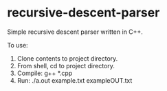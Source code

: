 recursive-descent-parser
========================

Simple recursive descent parser written in C++.

To use:

1. Clone contents to project directory.
2. From shell, cd to project directory.
3. Compile: g++ *.cpp
4. Run: ./a.out example.txt exampleOUT.txt
